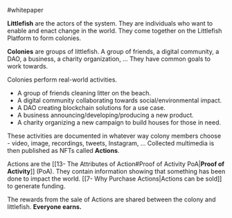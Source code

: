 #whitepaper

**Littlefish** are the actors of the system. They are individuals who want to enable and enact change in the world. They come together on the Littlefish Platform to form colonies.

**Colonies** are groups of littlefish. A group of friends, a digital community, a DAO, a business, a charity organization, … They have common goals to work towards. 

Colonies perform real-world activities. 
- A group of friends cleaning litter on the beach. 
- A digital community collaborating towards social/environmental impact.
- A DAO creating blockchain solutions for a use case.
- A business announcing/developing/producing a new product. 
- A charity organizing a new campaign to build houses for those in need. 

These activities are documented in whatever way colony members choose - video, image, recordings, tweets, Instagram, … Collected multimedia is then published as NFTs called **Actions**.

Actions are the [[13- The Attributes of Action#Proof of Activity PoA|**Proof of Activity**]] (PoA). They contain information showing that something has been done to impact the world. [[7- Why Purchase Actions|Actions can be sold]] to generate funding. 

The rewards from the sale of Actions are shared between the colony and littlefish. **Everyone earns.**

